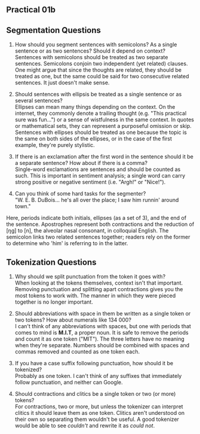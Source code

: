 ## Practical 01b
## Segmentation Questions
1. How should you segment sentences with semicolons? As a single sentence or as two sentences? Should it depend on context?  
Sentences with semicolons should be treated as two separate sentences. Semicolons conjoin two independent (yet related)
clauses. One might argue that since the thoughts are related, they should be treated as one, but the same
could be said for two consecutive related sentences. It just doesn't make sense.

2. Should sentences with ellipsis be treated as a single sentence or as several sentences?  
Ellipses can mean many things depending on the context. On the internet, they commonly denote a trailing thought
(e.g. "This practical sure was fun...") or a sense of wistfulness in the same context. In quotes or mathematical sets,
they can represent a purposeful omission or skip. Sentences with ellipses should be treated as one because the topic is
the same on both sides of the ellipses, or in the case of the first example, they're purely stylistic.

3. If there is an exclamation after the first word in the sentence should it be a separate sentence? How about if there is a comma?  
Single-word exclamations are sentences and should be counted as such. This is important in sentiment analysis; a single word
can carry strong positive or negative sentiment (i.e. "Argh!" or "Nice!").

4. Can you think of some hard tasks for the segmenter?  
"W. E. B. DuBois... he's all over the place; I saw him runnin' around town."

Here, periods indicate both initials, ellipses (as a set of 3), and the end of the sentence. Apostrophes represent both
contractions and the reduction of [ŋɡ] to [n], the alveolar nasal consonant, in colloquial English. The semicolon links
two related sentences together; readers rely on the former to determine who 'him' is referring to in the latter.


## Tokenization Questions
1. Why should we split punctuation from the token it goes with?  
When looking at the tokens themselves, context isn't that important. Removing punctuation and splitting
apart contractions gives you the most tokens to work with. The manner in which they were pieced together is no
longer important.

2. Should abbreviations with space in them be written as a single token or two tokens? How about numerals like 134 000?   
I can't think of any abbreviations with spaces, but one with periods that comes to mind is **M.I.T**, a proper noun. It is
safe to remove the periods and count it as one token ("MIT"). The three letters have no meaning when they're separate.
Numbers should be combined with spaces and commas removed and counted as one token each.

3. If you have a case suffix following punctuation, how should it be tokenized?   
Probably as one token. I can't think of any suffixes that immediately follow punctuation, and neither can Google.

4. Should contractions and clitics be a single token or two (or more) tokens?  
For contractions, two or more, but unless the tokenizer can interpret clitics it should leave them as one token. Clitics
aren't understood on their own so separating them wouldn't be useful. A good tokenizer would be able to see
*couldn't* and rewrite it as *could not*.

